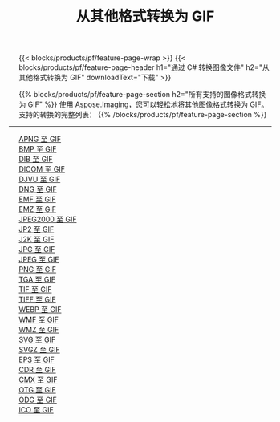 ﻿---
title: 从其他格式转换为 GIF 
weight: 3920
url: /zh-hans/net/conversion/to/gif 
lang: zh-hans
langdirlevel: 2
locales: zh-hans,ja,it,ru,de,es,fr,nl,id,lt,pl,pt,vi,tr,ko,zh-hant,ar,hi,th,sv,cs,uk,he
description: 使用 Aspose.Imaging，您可以轻松地将其他格式转换为 GIF
---

{{< blocks/products/pf/feature-page-wrap >}}
{{< blocks/products/pf/feature-page-header h1="通过 C# 转换图像文件" h2="从其他格式转换为 GIF" downloadText="下载" >}}


{{% blocks/products/pf/feature-page-section  h2="所有支持的图像格式转换为 GIF" %}}
使用 Aspose.Imaging，您可以轻松地将其他图像格式转换为 GIF。
<br/>
支持的转换的完整列表：
{{% /blocks/products/pf/feature-page-section %}}
<div class="container-fluid productfamilypage bg-gray">
    <div class="convertypes bg-gray agp-content section">
        <div class="container">
		<hr style="margin-left:-20px;"/>
		<div class="row other-converters">
		    <div class='col-md-2 other-converter remove-lp remove-rp'><a href="/imaging/zh-hans/net/conversion/apng-to-gif" >APNG 至 GIF</a></div>
<div class='col-md-2 other-converter remove-lp remove-rp'><a href="/imaging/zh-hans/net/conversion/bmp-to-gif" >BMP 至 GIF</a></div>
<div class='col-md-2 other-converter remove-lp remove-rp'><a href="/imaging/zh-hans/net/conversion/dib-to-gif" >DIB 至 GIF</a></div>
<div class='col-md-2 other-converter remove-lp remove-rp'><a href="/imaging/zh-hans/net/conversion/dicom-to-gif" >DICOM 至 GIF</a></div>
<div class='col-md-2 other-converter remove-lp remove-rp'><a href="/imaging/zh-hans/net/conversion/djvu-to-gif" >DJVU 至 GIF</a></div>
<div class='col-md-2 other-converter remove-lp remove-rp'><a href="/imaging/zh-hans/net/conversion/dng-to-gif" >DNG 至 GIF</a></div>
<div class='col-md-2 other-converter remove-lp remove-rp'><a href="/imaging/zh-hans/net/conversion/emf-to-gif" >EMF 至 GIF</a></div>
<div class='col-md-2 other-converter remove-lp remove-rp'><a href="/imaging/zh-hans/net/conversion/emz-to-gif" >EMZ 至 GIF</a></div>
<div class='col-md-2 other-converter remove-lp remove-rp'><a href="/imaging/zh-hans/net/conversion/jpeg2000-to-gif" >JPEG2000 至 GIF</a></div>
<div class='col-md-2 other-converter remove-lp remove-rp'><a href="/imaging/zh-hans/net/conversion/jp2-to-gif" >JP2 至 GIF</a></div>
<div class='col-md-2 other-converter remove-lp remove-rp'><a href="/imaging/zh-hans/net/conversion/j2k-to-gif" >J2K 至 GIF</a></div>
<div class='col-md-2 other-converter remove-lp remove-rp'><a href="/imaging/zh-hans/net/conversion/jpg-to-gif" >JPG 至 GIF</a></div>
<div class='col-md-2 other-converter remove-lp remove-rp'><a href="/imaging/zh-hans/net/conversion/jpeg-to-gif" >JPEG 至 GIF</a></div>
<div class='col-md-2 other-converter remove-lp remove-rp'><a href="/imaging/zh-hans/net/conversion/png-to-gif" >PNG 至 GIF</a></div>
<div class='col-md-2 other-converter remove-lp remove-rp'><a href="/imaging/zh-hans/net/conversion/tga-to-gif" >TGA 至 GIF</a></div>
<div class='col-md-2 other-converter remove-lp remove-rp'><a href="/imaging/zh-hans/net/conversion/tif-to-gif" >TIF 至 GIF</a></div>
<div class='col-md-2 other-converter remove-lp remove-rp'><a href="/imaging/zh-hans/net/conversion/tiff-to-gif" >TIFF 至 GIF</a></div>
<div class='col-md-2 other-converter remove-lp remove-rp'><a href="/imaging/zh-hans/net/conversion/webp-to-gif" >WEBP 至 GIF</a></div>
<div class='col-md-2 other-converter remove-lp remove-rp'><a href="/imaging/zh-hans/net/conversion/wmf-to-gif" >WMF 至 GIF</a></div>
<div class='col-md-2 other-converter remove-lp remove-rp'><a href="/imaging/zh-hans/net/conversion/wmz-to-gif" >WMZ 至 GIF</a></div>
<div class='col-md-2 other-converter remove-lp remove-rp'><a href="/imaging/zh-hans/net/conversion/svg-to-gif" >SVG 至 GIF</a></div>
<div class='col-md-2 other-converter remove-lp remove-rp'><a href="/imaging/zh-hans/net/conversion/svgz-to-gif" >SVGZ 至 GIF</a></div>
<div class='col-md-2 other-converter remove-lp remove-rp'><a href="/imaging/zh-hans/net/conversion/eps-to-gif" >EPS 至 GIF</a></div>
<div class='col-md-2 other-converter remove-lp remove-rp'><a href="/imaging/zh-hans/net/conversion/cdr-to-gif" >CDR 至 GIF</a></div>
<div class='col-md-2 other-converter remove-lp remove-rp'><a href="/imaging/zh-hans/net/conversion/cmx-to-gif" >CMX 至 GIF</a></div>
<div class='col-md-2 other-converter remove-lp remove-rp'><a href="/imaging/zh-hans/net/conversion/otg-to-gif" >OTG 至 GIF</a></div>
<div class='col-md-2 other-converter remove-lp remove-rp'><a href="/imaging/zh-hans/net/conversion/odg-to-gif" >ODG 至 GIF</a></div>
<div class='col-md-2 other-converter remove-lp remove-rp'><a href="/imaging/zh-hans/net/conversion/ico-to-gif" >ICO 至 GIF</a></div>
                </div>
        </div>
    </div>
</div>
<br/>

